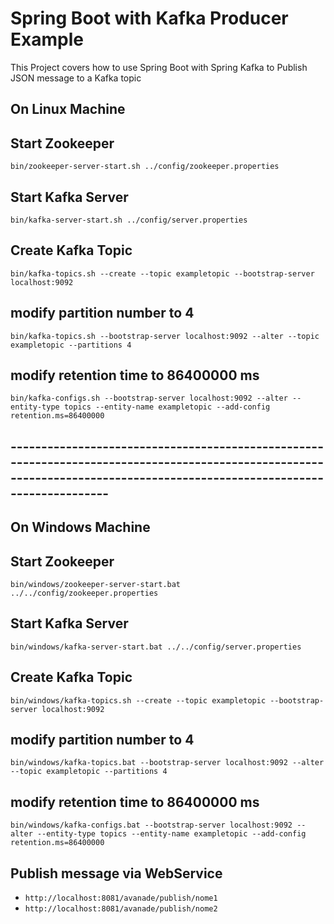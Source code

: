 # Spring Boot with Kafka Producer Example

This Project covers how to use Spring Boot with Spring Kafka to Publish JSON message to a Kafka topic

## On Linux Machine

## Start Zookeeper
    bin/zookeeper-server-start.sh ../config/zookeeper.properties

## Start Kafka Server
    bin/kafka-server-start.sh ../config/server.properties

## Create Kafka Topic
    bin/kafka-topics.sh --create --topic exampletopic --bootstrap-server localhost:9092

## modify partition number to 4
    bin/kafka-topics.sh --bootstrap-server localhost:9092 --alter --topic exampletopic --partitions 4

## modify retention time to 86400000 ms
    bin/kafka-configs.sh --bootstrap-server localhost:9092 --alter --entity-type topics --entity-name exampletopic --add-config retention.ms=86400000

## -------------------------------------------------------------------------------------------------------------------------------------------------------------------------

## On Windows Machine

## Start Zookeeper
    bin/windows/zookeeper-server-start.bat ../../config/zookeeper.properties

## Start Kafka Server
    bin/windows/kafka-server-start.bat ../../config/server.properties

## Create Kafka Topic
    bin/windows/kafka-topics.sh --create --topic exampletopic --bootstrap-server localhost:9092

## modify partition number to 4
    bin/windows/kafka-topics.bat --bootstrap-server localhost:9092 --alter --topic exampletopic --partitions 4

## modify retention time to 86400000 ms
    bin/windows/kafka-configs.bat --bootstrap-server localhost:9092 --alter --entity-type topics --entity-name exampletopic --add-config retention.ms=86400000



## Publish message via WebService
- `http://localhost:8081/avanade/publish/nome1`
- `http://localhost:8081/avanade/publish/nome2`



